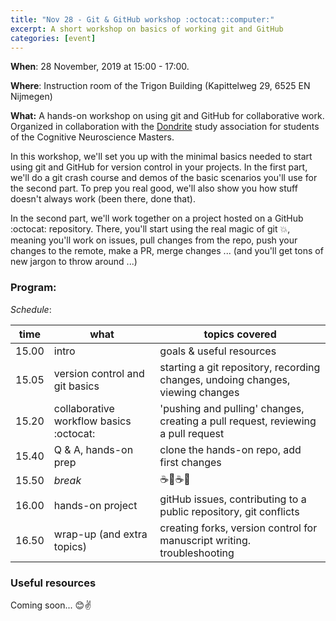 ```yaml
---
title: "Nov 28 - Git & GitHub workshop :octocat::computer:"
excerpt: A short workshop on basics of working git and GitHub
categories: [event]
---
```


**When**: 28 November, 2019 at 15:00 - 17:00.

**Where**: Instruction room of the Trigon Building (Kapittelweg 29, 6525 EN Nijmegen)

**What:** A hands-on workshop on using git and GitHub for collaborative work. Organized in collaboration with the [Dondrite](https://dondrite.ruhosting.nl/) study association for students of the Cognitive Neuroscience Masters.

In this workshop, we'll set you up with the minimal basics needed to start using git and GitHub for version control in your projects. In the first part, we'll do a git crash course and demos of the basic scenarios you'll use for the second part. To prep you real good, we'll also show you how stuff doesn't always work (been there, done that).

In the second part, we'll work together on a project hosted on a GitHub :octocat: repository. There, you'll start using the real magic of git :boom:, meaning you'll work on issues, pull changes from the repo, push your changes to the remote, make a PR, merge changes ... (and you'll get tons of new jargon to throw around ...)

### Program:

*Schedule*:  

| time | what  | topics covered |  
|------| ----- | -------------- |  
|15.00 | intro | goals & useful resources |  
|15.05 | version control and git basics | starting a git repository, recording changes, undoing changes, viewing changes |  
|15.20 | collaborative workflow basics :octocat: | 'pushing and pulling' changes, creating a pull request, reviewing a pull request |  
|15.40 | Q & A, hands-on prep | clone the hands-on repo, add first changes |  
|15.50 | *break* | :coffee::cookie::coffee::cookie: |  
|16.00 | hands-on project | gitHub issues, contributing to a public repository, git conflicts |  
|16.50 | wrap-up (and extra topics) | creating forks, version control for manuscript writing. troubleshooting |  

### Useful resources

Coming soon... :blush::v:


